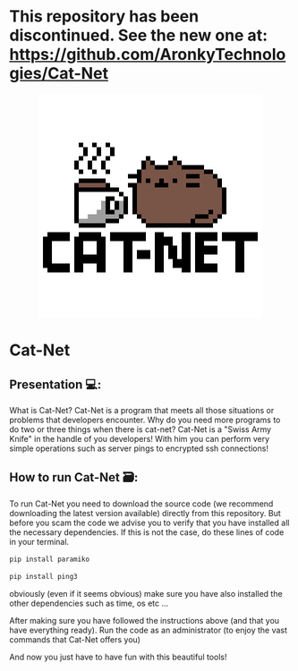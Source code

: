 # This repository has been discontinued. See the new one at: https://github.com/AronkyTechnologies/Cat-Net
<div align="center">
    <img src="Other Source/CAT-NET-ICON.png" alt="Logo" width="400" height="400">
  </a>
</div>

# Cat-Net
## Presentation 💻:
What is Cat-Net? Cat-Net is a program that meets all those situations or problems that developers encounter. Why do you need more programs to do two or three things when there is cat-net? Cat-Net is a "Swiss Army Knife" in the handle of you developers! With him you can perform very simple operations such as server pings to encrypted ssh connections!
## How to run Cat-Net 🗃:
To run Cat-Net you need to download the source code (we recommend downloading the latest version available) directly from this repository. But before you scam the code we advise you to verify that you have installed all the necessary dependencies. If this is not the case, do these lines of code in your terminal.
```bash
pip install paramiko
```
```bash
pip install ping3
```
obviously (even if it seems obvious) make sure you have also installed the other dependencies such as time, os etc ...

After making sure you have followed the instructions above (and that you have everything ready). Run the code as an administrator (to enjoy the vast commands that Cat-Net offers you)

And now you just have to have fun with this beautiful tools!
